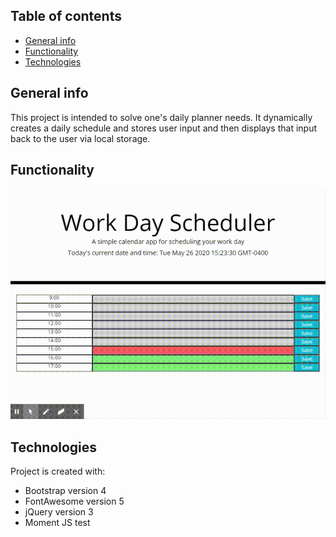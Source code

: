 ## Table of contents

- [General info](#general-info)
- [Functionality](#functionality)
- [Technologies](#technologies)

## General info

This project is intended to solve one's daily planner needs. It dynamically creates a daily schedule and stores user input and then displays that input back to the user via local storage.

## Functionality

![Demonstration of working application](./images/scheduler.gif)

## Technologies

Project is created with:

- Bootstrap version 4
- FontAwesome version 5
- jQuery version 3
- Moment JS
  test
